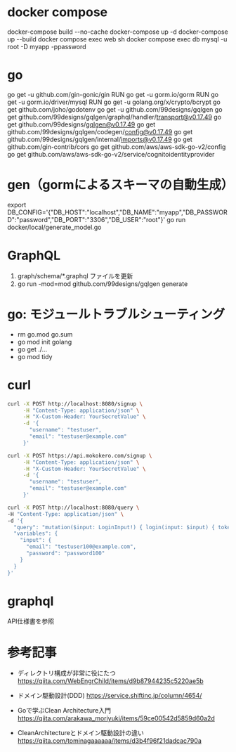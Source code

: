 # docker compose
docker-compose build --no-cache
docker-compose up -d
docker-compose up --build
docker compose exec web sh
docker compose exec db mysql -u root -D myapp -ppassword

# go
go get -u github.com/gin-gonic/gin
RUN go get -u gorm.io/gorm
RUN go get -u gorm.io/driver/mysql
RUN go get -u golang.org/x/crypto/bcrypt
go get github.com/joho/godotenv 
go get -u github.com/99designs/gqlgen
go get github.com/99designs/gqlgen/graphql/handler/transport@v0.17.49
go get github.com/99designs/gqlgen@v0.17.49
go get github.com/99designs/gqlgen/codegen/config@v0.17.49
go get github.com/99designs/gqlgen/internal/imports@v0.17.49
go get github.com/gin-contrib/cors
go get github.com/aws/aws-sdk-go-v2/config 
go get github.com/aws/aws-sdk-go-v2/service/cognitoidentityprovider

# gen（gormによるスキーマの自動生成）
export DB_CONFIG='{"DB_HOST":"localhost","DB_NAME":"myapp","DB_PASSWORD":"password","DB_PORT":"3306","DB_USER":"root"}'
go run docker/local/generate_model.go

# GraphQL
1. graph/schema/*.graphql ファイルを更新
2. go run -mod=mod github.com/99designs/gqlgen generate

# go: モジュールトラブルシューティング
- rm go.mod go.sum
- go mod init golang
- go get ./...
- go mod tidy

# curl
```sh
curl -X POST http://localhost:8080/signup \
     -H "Content-Type: application/json" \
     -H "X-Custom-Header: YourSecretValue" \
     -d '{
       "username": "testuser",
       "email": "testuser@example.com"
     }'

curl -X POST https://api.mokokero.com/signup \
     -H "Content-Type: application/json" \
     -H "X-Custom-Header: YourSecretValue" \
     -d '{
       "username": "testuser",
       "email": "testuser@example.com"
     }'

curl -X POST http://localhost:8080/query \
-H "Content-Type: application/json" \
-d '{
  "query": "mutation($input: LoginInput!) { login(input: $input) { token user { id username email } errors { field message } } }",
  "variables": {
    "input": {
      "email": "testuser100@example.com",
      "password": "password100"
    }
  }
}'
```

# graphql
API仕様書を参照

# 参考記事
- ディレクトリ構成が非常に役にたつ
https://qiita.com/WebEngrChild/items/d9b87944235c5220ae5b

- ドメイン駆動設計(DDD)
https://service.shiftinc.jp/column/4654/

- Goで学ぶClean Architecture入門
https://qiita.com/arakawa_moriyuki/items/59ce00542d5859d60a2d

- CleanArchitectureとドメイン駆動設計の違い
https://qiita.com/tominagaaaaaa/items/d3b4f96f21dadcac790a
